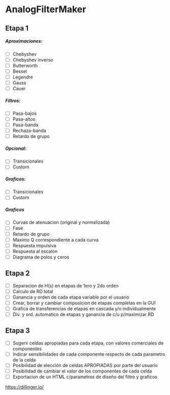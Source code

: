 # AnalogFilterMaker

## Etapa 1

##### Aproximaciones:
  - [ ] Chebyshev
  - [ ] Chebyshev inverso
  - [ ] Butterworth  
  - [ ] Bessel
  - [ ] Legendre
  - [ ] Gauss
  - [ ] Cauer

##### Filtros:
  - [ ] Pasa-bajos
  - [ ] Pasa-altos
  - [ ] Pasa-banda
  - [ ] Rechaza-banda
  - [ ] Retardo de grupo

##### Opcional:
  - [ ] Transicionales
  - [ ] Custom

##### Graficos:
  - [ ] Transicionales
  - [ ] Custom

##### Graficos
  - [ ] Curvas de atenuacion (original y normalizada)
  - [ ] Fase
  - [ ] Retardo de grupo
  - [ ] Maximo Q correspondiente a cada curva
  - [ ] Respuesta impulsiva
  - [ ] Respuesta al escalon
  - [ ] Diagrama de polos y ceros

## Etapa 2
  - [ ] Separacion de H(s) en etapas de 1ero y 2do orden
  - [ ] Calculo de RD total
  - [ ] Ganancia y orden de cada etapa variable por el usuario
  - [ ] Crear, borrar y cambiar composicion de etapas completas en la GUI
  - [ ] Grafica de transferencias de etapas en cascada y/o individualmente
  - [ ] Div. y ord. automatico de etapas y ganancia de c/u p/maximizar RD

## Etapa 3
  - [ ] Sugerir celdas apropiadas para cada etapa, con valores comerciales de componentes
  - [ ] Indicar sensibilidades de cada componente respecto de cada parametro de la celda
  - [ ] Posibilidad de elección de celdas APROPIADAS por parte del usuario
  - [ ] Posibilidad de cambiar el valor de los componentes de cada celda
  - [ ] Exportacion de un HTML c/parametros de diseño del filtro y graficos
   
https://dillinger.io/